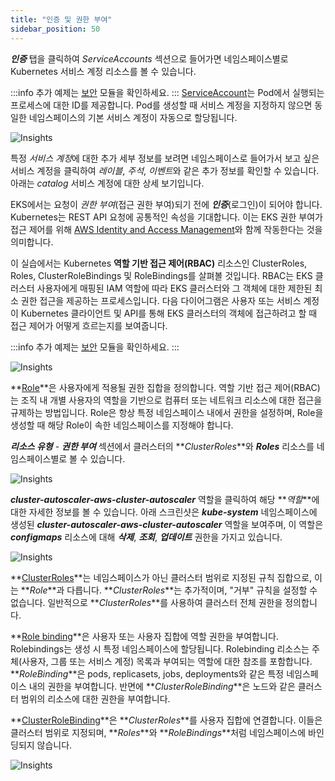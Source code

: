 ```yaml
---
title: "인증 및 권한 부여"
sidebar_position: 50
---
```


**<i>인증</i>** 탭을 클릭하여 <i>ServiceAccounts</i> 섹션으로 들어가면 네임스페이스별로 Kubernetes 서비스 계정 리소스를 볼 수 있습니다.

:::info
추가 예제는 [보안](../../../security/) 모듈을 확인하세요.
:::
[ServiceAccount](https://kubernetes.io/docs/tasks/configure-pod-container/configure-service-account/)는 Pod에서 실행되는 프로세스에 대한 ID를 제공합니다. Pod를 생성할 때 서비스 계정을 지정하지 않으면 동일한 네임스페이스의 기본 서비스 계정이 자동으로 할당됩니다.

![Insights](/img/resource-view/auth-resources.jpg)

특정 <i>서비스 계정</i>에 대한 추가 세부 정보를 보려면 네임스페이스로 들어가서 보고 싶은 서비스 계정을 클릭하여 <i>레이블</i>, <i>주석</i>, <i>이벤트</i>와 같은 추가 정보를 확인할 수 있습니다. 아래는 <i>catalog</i> 서비스 계정에 대한 상세 보기입니다.

EKS에서는 요청이 <i>권한 부여</i>(접근 권한 부여)되기 전에 **<i>인증</i>**(로그인)이 되어야 합니다. Kubernetes는 REST API 요청에 공통적인 속성을 기대합니다. 이는 EKS 권한 부여가 접근 제어를 위해 [AWS Identity and Access Management](https://docs.aws.amazon.com/eks/latest/userguide/security-iam.html)와 함께 작동한다는 것을 의미합니다.

이 실습에서는 Kubernetes **역할 기반 접근 제어(RBAC)** 리소스인 ClusterRoles, Roles, ClusterRoleBindings 및 RoleBindings를 살펴볼 것입니다. RBAC는 EKS 클러스터 사용자에게 매핑된 IAM 역할에 따라 EKS 클러스터와 그 객체에 대한 제한된 최소 권한 접근을 제공하는 프로세스입니다. 다음 다이어그램은 사용자 또는 서비스 계정이 Kubernetes 클라이언트 및 API를 통해 EKS 클러스터의 객체에 접근하려고 할 때 접근 제어가 어떻게 흐르는지를 보여줍니다.

:::info
추가 예제는 [보안](../../../security/) 모듈을 확인하세요.
:::

![Insights](/img/resource-view/autz-index.jpg)

**[Role](https://kubernetes.io/docs/reference/access-authn-authz/rbac/)**은 사용자에게 적용될 권한 집합을 정의합니다. 역할 기반 접근 제어(RBAC)는 조직 내 개별 사용자의 역할을 기반으로 컴퓨터 또는 네트워크 리소스에 대한 접근을 규제하는 방법입니다. Role은 항상 특정 네임스페이스 내에서 권한을 설정하며, Role을 생성할 때 해당 Role이 속한 네임스페이스를 지정해야 합니다.

**_리소스 유형_** - **_권한 부여_** 섹션에서 클러스터의 **_ClusterRoles_**와 **_Roles_** 리소스를 네임스페이스별로 볼 수 있습니다.

![Insights](/img/resource-view/autz-role.jpg)

**_cluster-autoscaler-aws-cluster-autoscaler_** 역할을 클릭하여 해당 **_역할_**에 대한 자세한 정보를 볼 수 있습니다. 아래 스크린샷은 **_kube-system_** 네임스페이스에 생성된 **_cluster-autoscaler-aws-cluster-autoscaler_** 역할을 보여주며, 이 역할은 **_configmaps_** 리소스에 대해 **_삭제_**, **_조회_**, **_업데이트_** 권한을 가지고 있습니다.

![Insights](/img/resource-view/autz-role-detail.jpg)

**[ClusterRoles](https://kubernetes.io/docs/reference/access-authn-authz/rbac/#role-and-clusterrole)**는 네임스페이스가 아닌 클러스터 범위로 지정된 규칙 집합으로, 이는 **_Role_**과 다릅니다. **_ClusterRoles_**는 추가적이며, "거부" 규칙을 설정할 수 없습니다. 일반적으로 **_ClusterRoles_**를 사용하여 클러스터 전체 권한을 정의합니다.

**[Role binding](https://kubernetes.io/docs/reference/access-authn-authz/rbac/#rolebinding-and-clusterrolebinding)**은 사용자 또는 사용자 집합에 역할 권한을 부여합니다. Rolebindings는 생성 시 특정 네임스페이스에 할당됩니다. Rolebinding 리소스는 주체(사용자, 그룹 또는 서비스 계정) 목록과 부여되는 역할에 대한 참조를 포함합니다. **_RoleBinding_**은 pods, replicasets, jobs, deployments와 같은 특정 네임스페이스 내의 권한을 부여합니다. 반면에 **_ClusterRoleBinding_**은 노드와 같은 클러스터 범위의 리소스에 대한 권한을 부여합니다.

**[ClusterRoleBinding](https://kubernetes.io/docs/reference/access-authn-authz/rbac/#rolebinding-and-clusterrolebinding)**은 **_ClusterRoles_**를 사용자 집합에 연결합니다. 이들은 클러스터 범위로 지정되며, **_Roles_**와 **_RoleBindings_**처럼 네임스페이스에 바인딩되지 않습니다.

![Insights](/img/resource-view/authz-crolebinding.jpg)